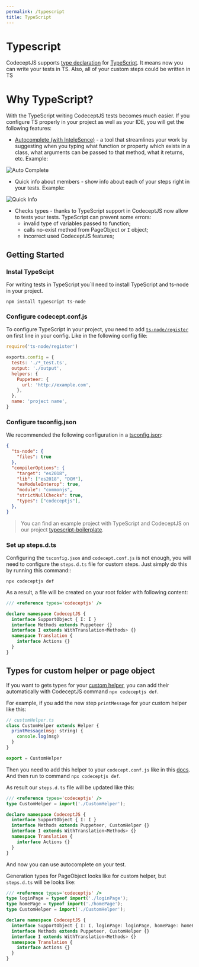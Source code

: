 ```yaml
---
permalink: /typescript
title: TypeScript
---
```


# Typescript

CodeceptJS supports [type declaration](https://github.com/codecept-js/CodeceptJS/tree/master/typings) for [TypeScript](https://www.typescriptlang.org/). It means now you can write your tests in TS. Also, all of your custom steps could be written in TS

# Why TypeScript?

With the TypeScript writing CodeceptJS tests becomes much easier. If you configure TS properly in your project as well as your IDE, you will get the following features:
- [Autocomplete (with InteleSence)](https://code.visualstudio.com/docs/editor/intellisense) - a tool that streamlines your work by suggesting when you typing what function or property which exists in a class, what arguments can be passed to that method, what it returns, etc.
Example:

![Auto Complete](/img/Auto_comlete.gif)

- Quick info about members - show info about each of your steps right in your tests. Example:

![Quick Info](/img/Quick_info.gif)

- Checks types - thanks to TypeScript support in CodeceptJS now allow to tests your tests. TypeScript can prevent some errors: 
  - invalid type of variables passed to function;
  - calls no-exist method from PageObject or `I` object;
  - incorrect used CodeceptJS features; 


## Getting Started
### Instal TypeScipt

For writing tests in TypeScript you`ll need to install TypeScript and ts-node in your project.

`npm install typescript ts-node`

### Configure codecept.conf.js

To configure TypeScript in your project, you need to add [`ts-node/register`](https://github.com/TypeStrong/ts-node) on first line in your config. Like in the following config file:

```js
require('ts-node/register')

exports.config = {
  tests: './*_test.ts',
  output: './output',
  helpers: {
    Puppeteer: {
      url: 'http://example.com',
    },
  },
  name: 'project name',
}
```

### Configure tsconfig.json

We recommended the following configuration in a [tsconfig.json](https://www.typescriptlang.org/docs/handbook/tsconfig-json.html):

```json
{
  "ts-node": {
    "files": true
  },
  "compilerOptions": {
    "target": "es2018",
    "lib": ["es2018", "DOM"],
    "esModuleInterop": true,
    "module": "commonjs",
    "strictNullChecks": true,
    "types": ["codeceptjs"],
  },
}
```

> You can find an example project with TypeScript and CodeceptJS on our project [typescript-boilerplate](https://github.com/codecept-js/typescript-boilerplate).

### Set up steps.d.ts

Configuring the `tsconfig.json` and `codecept.conf.js` is not enough, you will need to configure the `steps.d.ts` file for custom steps. Just simply do this by running this command::

`npx codeceptjs def`

As a result, a file will be created on your root folder with following content:

```ts
/// <reference types='codeceptjs' />

declare namespace CodeceptJS {
  interface SupportObject { I: I }
  interface Methods extends Puppeteer {}
  interface I extends WithTranslation<Methods> {}
  namespace Translation {
    interface Actions {}
  }
}

```

## Types for custom helper or page object

If you want to gets types for your [custom helper](https://codecept.io/helpers/#configuration), you can add their automatically with CodeceptJS command `npx codeceptjs def`. 

For example, if you add the new step `printMessage` for your custom helper like this:
```js
// customHelper.ts
class CustomHelper extends Helper {
  printMessage(msg: string) {
    console.log(msg)
  }
}

export = CustomHelper
```

Then you need to add this helper to your `codecept.conf.js` like in this [docs](https://codecept.io/helpers/#configuration).
And then run to command `npx codeceptjs def`. 

As result our `steps.d.ts` file will be updated like this: 
```ts
/// <reference types='codeceptjs' />
type CustomHelper = import('./CustomHelper');

declare namespace CodeceptJS {
  interface SupportObject { I: I }
  interface Methods extends Puppeteer, CustomHelper {}
  interface I extends WithTranslation<Methods> {}
  namespace Translation {
    interface Actions {}
  }
}
```

And now you can use autocomplete on your test.

Generation types for PageObject looks like for custom helper, but `steps.d.ts` will be looks like:
```ts
/// <reference types='codeceptjs' />
type loginPage = typeof import('./loginPage');
type homePage = typeof import('./homePage');
type CustomHelper = import('./CustomHelper');

declare namespace CodeceptJS {
  interface SupportObject { I: I, loginPage: loginPage, homePage: homePage }
  interface Methods extends Puppeteer, CustomHelper {}
  interface I extends WithTranslation<Methods> {}
  namespace Translation {
    interface Actions {}
  }
}
```
